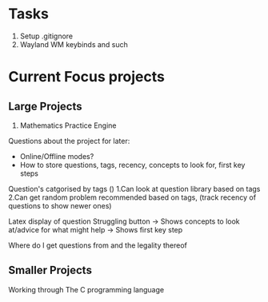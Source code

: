 # Tasks 
1. Setup .gitignore
2. Wayland WM keybinds and such




# Current Focus projects
## Large Projects
1. Mathematics Practice Engine

Questions about the project for later:
- Online/Offline modes?
- How to store questions, tags, recency, concepts to look for, first key steps

Question's catgorised by tags ()
    1.Can look at question library based on tags
    2.Can get random problem recommended based on tags, (track recency of questions to show newer ones)

Latex display of question 
Struggling button 
    -> Shows concepts to look at/advice for what might help
    -> Shows first key step

Where do I get questions from and the legality thereof
## Smaller Projects
Working through The C programming language
